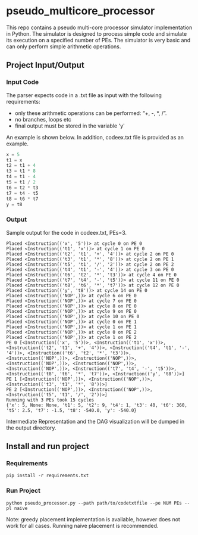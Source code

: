 # pseudo_multicore_processor

This repo contains a pseudo multi-core processor simulator implementation in Python. The simulator is designed to process simple code and simulate its execution on a specified number of PEs.
The simulator is very basic and can only perform simple arithmetic operations. 
## Project Input/Output

### Input Code
The parser expects code in a .txt file as input with the following requirements:
- only these arithmetic operations can be performed: “+, -, *,  /”.
- no branches, loops etc
- final output must be stored in the variable 'y'

An example is shown below. In addition, codeex.txt file is provided as an example.

```python
x = 5
t1 = x
t2 = t1 + 4
t3 = t1 * 8
t4 = t1 - 4
t5 = t1 / 2
t6 = t2 * t3
t7 = t4 - t5
t8 = t6 * t7
y = t8
```
### Output

Sample output for the code in codeex.txt, PEs=3.

```console
Placed <Instruction(('x', '5'))> at cycle 0 on PE 0
Placed <Instruction(('t1', 'x'))> at cycle 1 on PE 0
Placed <Instruction(('t2', 't1', '+', '4'))> at cycle 2 on PE 0
Placed <Instruction(('t3', 't1', '*', '8'))> at cycle 2 on PE 1
Placed <Instruction(('t5', 't1', '/', '2'))> at cycle 2 on PE 2
Placed <Instruction(('t4', 't1', '-', '4'))> at cycle 3 on PE 0
Placed <Instruction(('t6', 't2', '*', 't3'))> at cycle 4 on PE 0
Placed <Instruction(('t7', 't4', '-', 't5'))> at cycle 11 on PE 0
Placed <Instruction(('t8', 't6', '*', 't7'))> at cycle 12 on PE 0
Placed <Instruction(('y', 't8'))> at cycle 14 on PE 0
Placed <Instruction(('NOP',))> at cycle 6 on PE 0
Placed <Instruction(('NOP',))> at cycle 7 on PE 0
Placed <Instruction(('NOP',))> at cycle 8 on PE 0
Placed <Instruction(('NOP',))> at cycle 9 on PE 0
Placed <Instruction(('NOP',))> at cycle 10 on PE 0
Placed <Instruction(('NOP',))> at cycle 0 on PE 1
Placed <Instruction(('NOP',))> at cycle 1 on PE 1
Placed <Instruction(('NOP',))> at cycle 0 on PE 2
Placed <Instruction(('NOP',))> at cycle 1 on PE 2
PE 0 [<Instruction(('x', '5'))>, <Instruction(('t1', 'x'))>, <Instruction(('t2', 't1', '+', '4'))>, <Instruction(('t4', 't1', '-', '4'))>, <Instruction(('t6', 't2', '*', 't3'))>, <Instruction(('NOP',))>, <Instruction(('NOP',))>, <Instruction(('NOP',))>, <Instruction(('NOP',))>, <Instruction(('NOP',))>, <Instruction(('t7', 't4', '-', 't5'))>, <Instruction(('t8', 't6', '*', 't7'))>, <Instruction(('y', 't8'))>]
PE 1 [<Instruction(('NOP',))>, <Instruction(('NOP',))>, <Instruction(('t3', 't1', '*', '8'))>]
PE 2 [<Instruction(('NOP',))>, <Instruction(('NOP',))>, <Instruction(('t5', 't1', '/', '2'))>]
Running with 3 PEs took 15 cycles
{'x': 5, None: None, 't1': 5, 't2': 9, 't4': 1, 't3': 40, 't6': 360, 't5': 2.5, 't7': -1.5, 't8': -540.0, 'y': -540.0}
```
Intermediate Representation and the DAG visualization will be dumped in the output directory.

## Install and run project

### Requirements 
```console
pip install -r requirements.txt 
```

### Run Project

```console
python pseudo_processor.py --path path/to/codetxtfile --pe NUM PEs --pl naive
```
Note: greedy placement implementation is available, however does not work for all cases. Running naive placement is recommended. 

